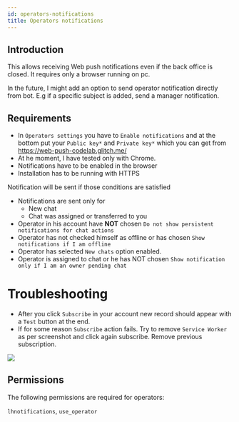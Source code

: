 ```yaml
---
id: operators-notifications
title: Operators notifications
---
```


## Introduction

This allows receiving Web push notifications even if the back office is closed. It requires only a browser running on pc.

In the future, I might add an option to send operator notification directly from bot. E.g if a specific subject is added, send a manager notification.

## Requirements

* In `Operators settings` you have to `Enable notifications` and at the bottom put your `Public key*` and `Private key*` which you can get from https://web-push-codelab.glitch.me/
* At he moment, I have tested only with Chrome.
* Notifications have to be enabled in the browser
* Installation has to be running with HTTPS

Notification will be sent if those conditions are satisfied

* Notifications are sent only for
  * New chat
  * Chat was assigned or transferred to you
* Operator in his account have **NOT** chosen `Do not show persistent notifications for chat actions`
* Operator has not checked himself as offline or has chosen `Show notifications if I am offline`
* Operator has selected `New chats` option enabled.
* Operator is assigned to chat or he has NOT chosen `Show notification only if I am an owner pending chat`

# Troubleshooting

* After you click `Subscribe` in your account new record should appear with a `Test` button at the end.
* If for some reason `Subscribe` action fails. Try to remove `Service Worker` as per screenshot and click again subscribe. Remove previous subscription.

![](img/user/service-worker.png)

## Permissions

The following permissions are required for operators:

`lhnotifications`, `use_operator`
